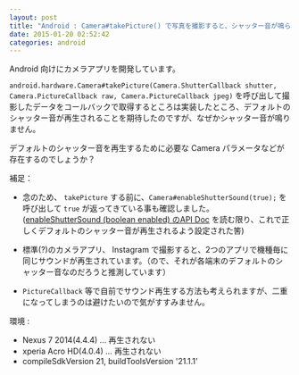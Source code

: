 ```yaml
---
layout: post
title: "Android : Camera#takePicture() で写真を撮影すると、シャッター音が鳴らない"
date: 2015-01-20 02:52:42
categories: android
---
```

<p>Android 向けにカメラアプリを開発しています。</p>

<p><code>android.hardware.Camera#takePicture(Camera.ShutterCallback shutter, Camera.PictureCallback raw, Camera.PictureCallback jpeg)</code> を呼び出して撮影したデータをコールバックで取得するところは実装したところ、デフォルトのシャッター音が再生されることを期待したのですが、なぜかシャッター音が鳴りません。</p>

<p>デフォルトのシャッター音を再生するために必要な Camera パラメータなどが存在するのでしょうか？</p>

<p>補足：</p>

<ul>
<li><p>念のため、 <code>takePicture</code> する前に、<code>Camera#enableShutterSound(true);</code> を呼び出して <code>true</code> が返ってきている事も確認しました。(<a href="http://developer.android.com/reference/android/hardware/Camera.html#enableShutterSound(boolean)" rel="nofollow">enableShutterSound (boolean enabled) のAPI Doc</a> を読む限り、これで正しくデフォルトのシャッター音が再生されるよう設定された筈)</p></li>
<li><p>標準(?)のカメラアプリ、 Instagram で撮影すると、2つのアプリで機種毎に同じサウンドが再生されています。（ので、それが各端末のデフォルトのシャッター音なのだろうと推測しています）</p></li>
<li><code>PictureCallback</code> 等で自前でサウンド再生する方法も考えられますが、二重になってしまうのは避けたいので気がすすみません。</li>
</ul>

<p>環境 :</p>

<ul>
<li>Nexus 7 2014(4.4.4) ... 再生されない</li>
<li>xperia Acro HD(4.0.4) ... 再生されない</li>
<li>compileSdkVersion 21, buildToolsVersion '21.1.1'</li>
</ul>
